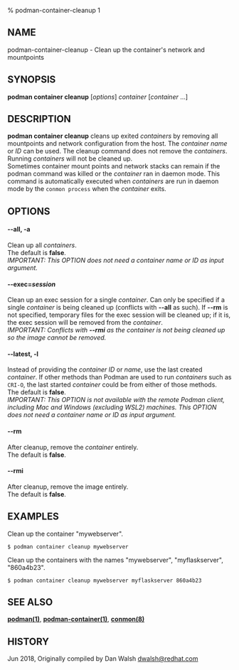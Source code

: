 % podman-container-cleanup 1

## NAME

podman\-container\-cleanup - Clean up the container's network and mountpoints

## SYNOPSIS

**podman container cleanup** [*options*] _container_ [*container* ...]

## DESCRIPTION

**podman container cleanup** cleans up exited _containers_ by removing all mountpoints and network configuration from the host. The _container name_ or _ID_ can be used. The cleanup command does not remove the _containers_. Running _containers_ will not be cleaned up.\
Sometimes container mount points and network stacks can remain if the podman command was killed or the _container_ ran in daemon mode. This command is automatically executed when _containers_ are run in daemon mode by the `conmon process` when the _container_ exits.

## OPTIONS

#### **--all**, **-a**

Clean up all _containers_.\
The default is **false**.\
_IMPORTANT: This OPTION does not need a container name or ID as input argument._

#### **--exec**=_session_

Clean up an exec session for a single _container_.
Can only be specified if a single _container_ is being cleaned up (conflicts with **--all** as such). If **--rm** is not specified, temporary files for the exec session will be cleaned up; if it is, the exec session will be removed from the _container_.\
_IMPORTANT: Conflicts with **--rmi** as the container is not being cleaned up so the image cannot be removed._

#### **--latest**, **-l**

Instead of providing the _container ID_ or _name_, use the last created _container_. If other methods than Podman are used to run _containers_ such as `CRI-O`, the last started _container_ could be from either of those methods.\
The default is **false**.\
_IMPORTANT: This OPTION is not available with the remote Podman client, including Mac and Windows (excluding WSL2) machines. This OPTION does not need a container name or ID as input argument._

#### **--rm**

After cleanup, remove the _container_ entirely.\
The default is **false**.

#### **--rmi**

After cleanup, remove the image entirely.\
The default is **false**.

## EXAMPLES

Clean up the container "mywebserver".

```
$ podman container cleanup mywebserver
```

Clean up the containers with the names "mywebserver", "myflaskserver", "860a4b23".

```
$ podman container cleanup mywebserver myflaskserver 860a4b23
```

## SEE ALSO

**[podman(1)](podman.1.md)**, **[podman-container(1)](podman-container.1.md)**, **[conmon(8)](https://github.com/containers/conmon/blob/main/docs/conmon.8.md)**

## HISTORY

Jun 2018, Originally compiled by Dan Walsh <dwalsh@redhat.com>
